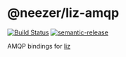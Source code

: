 # @neezer/liz-amqp

[![Build Status](https://travis-ci.org/neezer/liz-amqp.svg?branch=master)](https://travis-ci.org/neezer/liz-amqp)
[![semantic-release](https://img.shields.io/badge/%20%20%F0%9F%93%A6%F0%9F%9A%80-semantic--release-e10079.svg)](https://github.com/semantic-release/semantic-release)

AMQP bindings for [liz](https://github.com/neezer/liz)
